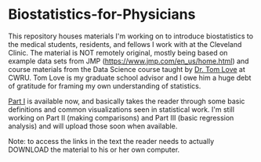 # Biostatistics-for-Physicians

This repository houses materials I'm working on to introduce biostatistics to the medical students, residents, and fellows I work with at the Cleveland Clinic. The material is NOT remotely original, mostly being based on example data sets from JMP (https://www.jmp.com/en_us/home.html) and course materials from the Data Science course taught by [Dr. Tom Love](https://github.com/THOMASELOVE) at CWRU. Tom Love is my graduate school advisor and I owe him a huge debt of gratitude for framing my own understanding of statistics.

[Part I](Part_1_visualizations.pdf) is available now, and basically takes the reader through some basic definitions and common visualizations seen in statistical work. I'm still working on Part II (making comparisons) and Part III (basic regression analysis) and will upload those soon when available.

Note: to access the links in the text the reader needs to actually DOWNLOAD the material to his or her own computer.
